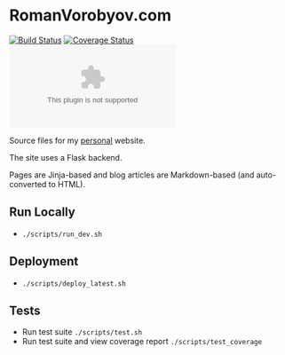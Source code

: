 # RomanVorobyov.com

[![Build Status](https://travis-ci.org/ravoro/romanvorobyov.com.svg?branch=master)](https://travis-ci.org/ravoro/romanvorobyov.com)
[![Coverage Status](https://coveralls.io/repos/github/ravoro/romanvorobyov.com/badge.svg?branch=master)](https://coveralls.io/github/ravoro/romanvorobyov.com?branch=master)
[![BCH compliance](https://bettercodehub.com/edge/badge/ravoro/romanvorobyov.com?branch=master)](https://bettercodehub.com/)

Source files for my [personal](http://romanvorobyov.com) website.

The site uses a Flask backend.

Pages are Jinja-based and blog articles are Markdown-based (and auto-converted to HTML).

## Run Locally
- `./scripts/run_dev.sh`

## Deployment
- `./scripts/deploy_latest.sh`

## Tests
- Run test suite `./scripts/test.sh`
- Run test suite and view coverage report `./scripts/test_coverage`
